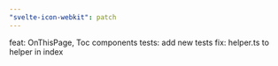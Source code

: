 ```yaml
---
"svelte-icon-webkit": patch
---
```


feat: OnThisPage, Toc components
tests: add new tests
fix: helper.ts to helper in index
